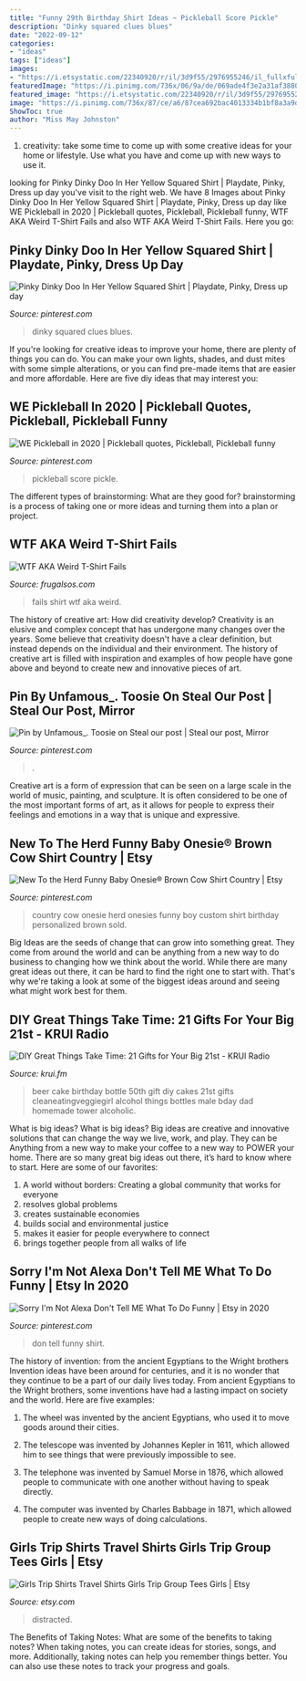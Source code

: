 ```yaml
---
title: "Funny 29th Birthday Shirt Ideas ~ Pickleball Score Pickle"
description: "Dinky squared clues blues"
date: "2022-09-12"
categories:
- "ideas"
tags: ["ideas"]
images:
- "https://i.etsystatic.com/22340920/r/il/3d9f55/2976955246/il_fullxfull.2976955246_s3sw.jpg"
featuredImage: "https://i.pinimg.com/736x/06/9a/de/069ade4f3e2a31af38809e08aab10a94.jpg"
featured_image: "https://i.etsystatic.com/22340920/r/il/3d9f55/2976955246/il_fullxfull.2976955246_s3sw.jpg"
image: "https://i.pinimg.com/736x/87/ce/a6/87cea692bac4013334b1bf8a3a9d46a0.jpg"
ShowToc: true
author: "Miss May Johnston"
---
```



1. creativity: take some time to come up with some creative ideas for your home or lifestyle. Use what you have and come up with new ways to use it.

	

		
looking for Pinky Dinky Doo In Her Yellow Squared Shirt | Playdate, Pinky, Dress up day you've visit to the right web. We have 8 Images about Pinky Dinky Doo In Her Yellow Squared Shirt | Playdate, Pinky, Dress up day like WE Pickleball in 2020 | Pickleball quotes, Pickleball, Pickleball funny, WTF AKA Weird T-Shirt Fails and also WTF AKA Weird T-Shirt Fails. Here you go:
		
    
## Pinky Dinky Doo In Her Yellow Squared Shirt | Playdate, Pinky, Dress Up Day

<img loading=lazy src="https://i.pinimg.com/736x/97/7d/59/977d597c595090d812ab749d61f26cd0.jpg" onerror="this.onerror=null;this.src='https://tse1.mm.bing.net/th?id=OIP.oQF7djEvOe3YtbfsD3RplgHaMM&amp;pid=15.1';" alt="Pinky Dinky Doo In Her Yellow Squared Shirt | Playdate, Pinky, Dress up day">

_Source: pinterest.com_

>dinky squared clues blues. 

	

If you're looking for creative ideas to improve your home, there are plenty of things you can do. You can make your own lights, shades, and dust mites with some simple alterations, or you can find pre-made items that are easier and more affordable. Here are five diy ideas that may interest you: 

    
## WE Pickleball In 2020 | Pickleball Quotes, Pickleball, Pickleball Funny

<img loading=lazy src="https://i.pinimg.com/736x/06/9a/de/069ade4f3e2a31af38809e08aab10a94.jpg" onerror="this.onerror=null;this.src='https://tse1.mm.bing.net/th?id=OIP.jF5QGrXGuv3N4ySBIMjvJAHaJ3&amp;pid=15.1';" alt="WE Pickleball in 2020 | Pickleball quotes, Pickleball, Pickleball funny">

_Source: pinterest.com_

>pickleball score pickle. 

	

The different types of brainstorming: What are they good for?
brainstorming is a process of taking one or more ideas and turning them into a plan or project.

    
## WTF AKA Weird T-Shirt Fails

<img loading=lazy src="https://frugalsos.com/wp-content/uploads/2014/11/photo-58-e1415209097340.jpg" onerror="this.onerror=null;this.src='https://tse3.mm.bing.net/th?id=OIP.8G8Y-_I-sSDj0kK4kjBgCQHaJ4&amp;pid=15.1';" alt="WTF AKA Weird T-Shirt Fails">

_Source: frugalsos.com_

>fails shirt wtf aka weird. 

	

The history of creative art: How did creativity develop?
Creativity is an elusive and complex concept that has undergone many changes over the years. Some believe that creativity doesn't have a clear definition, but instead depends on the individual and their environment. The history of creative art is filled with inspiration and examples of how people have gone above and beyond to create new and innovative pieces of art.

    
## Pin By Unfamous_. Toosie On Steal Our Post | Steal Our Post, Mirror

<img loading=lazy src="https://i.pinimg.com/736x/87/ce/a6/87cea692bac4013334b1bf8a3a9d46a0.jpg" onerror="this.onerror=null;this.src='https://tse1.mm.bing.net/th?id=OIP.9l-wQgorZeOvze90LUHd3QHaJ3&amp;pid=15.1';" alt="Pin by Unfamous_. Toosie on Steal our post | Steal our post, Mirror">

_Source: pinterest.com_

>. 

	

Creative art is a form of expression that can be seen on a large scale in the world of music, painting, and sculpture. It is often considered to be one of the most important forms of art, as it allows for people to express their feelings and emotions in a way that is unique and expressive.

    
## New To The Herd Funny Baby Onesie® Brown Cow Shirt Country | Etsy

<img loading=lazy src="https://i.pinimg.com/736x/26/23/95/2623955aad0a71220640ee98eef72f79.jpg" onerror="this.onerror=null;this.src='https://tse4.mm.bing.net/th?id=OIP.ZYgUdNn6OaZmWn9aSc4CNAHaGo&amp;pid=15.1';" alt="New To the Herd Funny Baby Onesie® Brown Cow Shirt Country | Etsy">

_Source: pinterest.com_

>country cow onesie herd onesies funny boy custom shirt birthday personalized brown sold. 

	

Big Ideas are the seeds of change that can grow into something great. They come from around the world and can be anything from a new way to do business to changing how we think about the world. While there are many great ideas out there, it can be hard to find the right one to start with. That's why we're taking a look at some of the biggest ideas around and seeing what might work best for them.

    
## DIY Great Things Take Time: 21 Gifts For Your Big 21st - KRUI Radio

<img loading=lazy src="http://krui.fm/wordpress/wp-content/uploads/2016/06/How-to-Make-Beer-Bottle-Cake-14-681x1024.jpg" onerror="this.onerror=null;this.src='https://tse4.mm.bing.net/th?id=OIP.exr9QbfajEFB8IMXzs0xZAHaLI&amp;pid=15.1';" alt="DIY Great Things Take Time: 21 Gifts for Your Big 21st - KRUI Radio">

_Source: krui.fm_

>beer cake birthday bottle 50th gift diy cakes 21st gifts cleaneatingveggiegirl alcohol things bottles male bday dad homemade tower alcoholic. 

	

What is big ideas?
What is big ideas? Big ideas are creative and innovative solutions that can change the way we live, work, and play. They can be Anything from a new way to make your coffee to a new way to POWER your home. There are so many great big ideas out there, it’s hard to know where to start. Here are some of our favorites: 
1. A world without borders: Creating a global community that works for everyone 
2. resolves global problems 
3. creates sustainable economies 
4. builds social and environmental justice  
5. makes it easier for people everywhere to connect 
6. brings together people from all walks of life 

    
## Sorry I&#039;m Not Alexa Don&#039;t Tell ME What To Do Funny | Etsy In 2020

<img loading=lazy src="https://i.pinimg.com/736x/d1/6b/68/d16b6802fb7f5ce26a2ff68d237b2955.jpg" onerror="this.onerror=null;this.src='https://tse1.mm.bing.net/th?id=OIP.ExIE2GOlYprjaFyk0X5ZXQHaHa&amp;pid=15.1';" alt="Sorry I&#039;m Not Alexa Don&#039;t Tell ME What To Do Funny | Etsy in 2020">

_Source: pinterest.com_

>don tell funny shirt. 

	

The history of invention: from the ancient Egyptians to the Wright brothers
Invention ideas have been around for centuries, and it is no wonder that they continue to be a part of our daily lives today. From ancient Egyptians to the Wright brothers, some inventions have had a lasting impact on society and the world. Here are five examples:
1) The wheel was invented by the ancient Egyptians, who used it to move goods around their cities.

2) The telescope was invented by Johannes Kepler in 1611, which allowed him to see things that were previously impossible to see.

3) The telephone was invented by Samuel Morse in 1876, which allowed people to communicate with one another without having to speak directly.

4) The computer was invented by Charles Babbage in 1871, which allowed people to create new ways of doing calculations.

    
## Girls Trip Shirts Travel Shirts Girls Trip Group Tees Girls | Etsy

<img loading=lazy src="https://i.etsystatic.com/22340920/r/il/3d9f55/2976955246/il_fullxfull.2976955246_s3sw.jpg" onerror="this.onerror=null;this.src='https://tse1.mm.bing.net/th?id=OIP.7Tv8y92l9iQwfOq7IZnpJQHaFj&amp;pid=15.1';" alt="Girls Trip Shirts Travel Shirts Girls Trip Group Tees Girls | Etsy">

_Source: etsy.com_

>distracted. 

	

The Benefits of Taking Notes: What are some of the benefits to taking notes?
When taking notes, you can create ideas for stories, songs, and more. Additionally, taking notes can help you remember things better. You can also use these notes to track your progress and goals.

